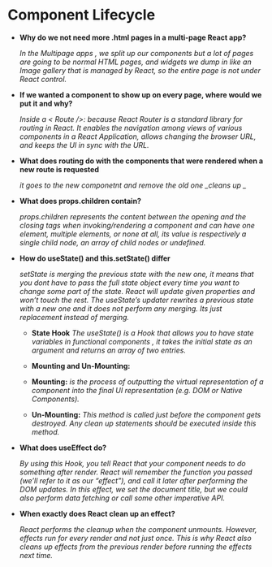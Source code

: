 # Component Lifecycle

- **Why do we not need more .html pages in a multi-page React app?**

    *In the Multipage apps , we split up our components but a lot of pages are going to be normal HTML pages, and widgets we dump in like an Image gallery that is managed by React, so the entire page is not under React control.*

- **If we wanted a component to show up on every page, where would we put it and why?**

    *Inside a < Route />: because React Router is a standard library for routing in React. It enables the navigation among views of various components in a React Application, allows changing the browser URL, and keeps the UI in sync with the URL.*

- **What does routing do with the components that were rendered when a new route is requested**

  *it goes to the new componetnt and remove the old one _cleans up _*

- **What does props.children contain?**

    *props.children represents the content between the opening and the closing tags when invoking/rendering a component and can have one element, multiple elements, or none at all, its value is respectively a single child node, an array of child nodes or undefined.*

- **How do useState() and this.setState() differ**
 
  *setState is merging the previous state with the new one, it means that you dont have to pass the full state object every time you want to change some part of the state. React will update given properties and won’t touch the rest. The useState’s updater rewrites a previous state with a new one and it does not perform any merging. Its just replacement instead of merging.*


  - **State Hook** *The useState() is a Hook that allows you to have state variables in functional components , it takes the initial state as an argument and returns an array of two entries.*

  - **Mounting and Un-Mounting:**

  - **Mounting:** *is the process of outputting the virtual representation of a component into the final UI representation (e.g. DOM or Native Components).*

  - **Un-Mounting:** *This method is called just before the component gets destroyed. Any clean up statements should be executed inside this method.*


- **What does useEffect do?** 

    *By using this Hook, you tell React that your component needs to do something after render. React will remember the function you passed (we’ll refer to it as our “effect”), and call it later after performing the DOM updates. In this effect, we set the document title, but we could also perform data fetching or call some other imperative API.*

- **When exactly does React clean up an effect?**

    *React performs the cleanup when the component unmounts. However, effects run for every render and not just once. This is why React also cleans up effects from the previous render before running the effects next time.*
